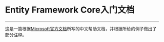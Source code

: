 ﻿# Entity Framework Core入门文档 #
***
这是一篇根据[Microsoft官方文档](https://github.com/dotnet/EntityFramework.Docs)所写的中文帮助文档，并根据所给的例子做出了部分注释。